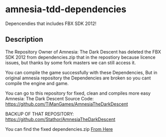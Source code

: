 # amnesia-tdd-dependencies
Depencendies that includes FBX SDK 2012!

## Description
The Repository Owner of Amnesia: The Dark Descent has deleted the FBX SDK 2012 from dependencies.zip that in the repostiory because licence issues, but thanks by some fork masters we can still access it.

You can compile the game successfully with these Dependencies, But in original amnesia repository the Dependencies are broken so you cant compile the engine and game.

You can go to this repository for fixed, clean and compiles more easy Amnesia: The Dark Descent Source Code:
<https://github.com/TiManGames/AmnesiaTheDarkDescent>

BACKUP OF THAT REPOSITORY:
<https://github.com/Stathor/AmnesiaTheDarkDescent>

You can find the fixed dependencies.zip [From Here](https://github.com/WH0LEWHALE/amnesia-tdd-depencendies/releases/tag/fixedones)
